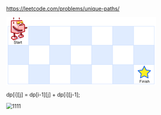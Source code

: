 https://leetcode.com/problems/unique-paths/

![1111](../images/robot_maze.png)

dp[i][j] = dp[i-1][j] + dp[i][j-1];

![1111](../images/robot_maze2.jgp)

